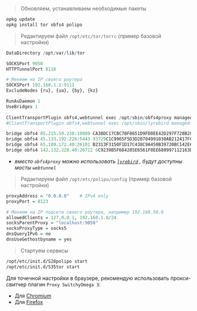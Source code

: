
> Обновляем, устанавливаем необходимые пакеты
```bash
opkg update
opkg install tor obfs4 polipo
```

>Редактируем файл `/opt/etc/tor/torrc` (пример базовой настройки)
```r
DataDirectory /opt/var/lib/tor

SOCKSPort 9050
HTTPTunnelPort 8118

# Меняем на IP своего роутера
SOCKSPort 192.168.1.1:9111
ExcludeNodes {ru}, {ua}, {by}, {kz}  

RunAsDaemon 1
UseBridges 1  
  
ClientTransportPlugin obfs4,webtunnel exec /opt/sbin/obfs4proxy managed
#ClientTransportPlugin obfs4,webtunnel exec /opt/sbin/lyrebird managed

bridge obfs4 85.215.50.238:10009 CA38DC17CBC7BF8651D9FD0EE42D297F728B2027 cert=f0u6PaGdUpTPd//H6QPVIjgjjL037lLbKz8u9/WYiF3/d43sW/FhDXM9pNFdO9NS7hWUBg iat-mode=0
bridge obfs4 45.133.192.226:5443 93729C1C9965F5D3D20704991030AB212417FC2F cert=ODzkvKxbwFQJXGeAUcSvnOr060w6qRz/rbLQUx65SpNzd3IgZAAX552PIOzsMV8vCe7kTA iat-mode=0
bridge obfs4 65.109.172.40:26101 B2313F3150F1D17C438C9A450B39720BC142E694 cert=4o+I2rET2wZwhm0z5S5a/tOP8Q3IN6KfgASXNcvIqceeBKn75bawiQWTCwNrGSksaLtcEg iat-mode=0
bridge obfs4 142.132.228.40:26712 6C9239B5F684285E6561F0EE680997112163D0C2 cert=yWi6LBrn/Gcq5Kns+IxSqdYpIHfC/7KQNt99bJiIZOKz9dApp6AHo1CWLoA6zJQOCm9bMw iat-mode=0
```

- *вместо `obfs4proxy` можно использовать [`lyrebird`](https://gitlab.torproject.org/tpo/anti-censorship/pluggable-transports/lyrebird) , будут доступны мосты `webtunnel`*

>Редактируем файл `/opt/etc/polipo/config` (пример базовой настройки)
```r
proxyAddress = "0.0.0.0"    # IPv4 only
proxyPort = 8123

# Меняем на IP подсети своего роутера, например 192.168.50.0
allowedClients = 127.0.0.1, 192.168.1.0/24
socksParentProxy = "localhost:9050"
socksProxyType = socks5
dnsQueryIPv6 = no
dnsUseGethostbyname = yes
```

>Стартуем сервисы
```bash
/opt/etc/init.d/S28polipo start
/opt/etc/init.d/S35tor start
```

Для точечной настройки в браузере, рекомендую использовать прокси-свитчер плагин `Proxy SwitchyOmega 3`:
- Для [Chromium](https://chromewebstore.google.com/detail/proxy-switchyomega-3-zero/pfnededegaaopdmhkdmcofjmoldfiped?pli=1)  
- Для [Firefox](https://addons.mozilla.org/ru/firefox/addon/zeroomega/)  




